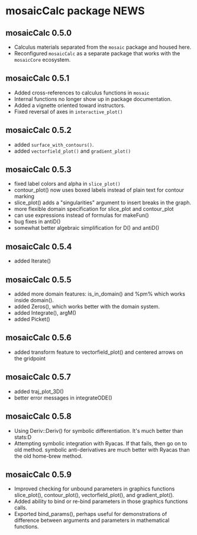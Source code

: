 # mosaicCalc package NEWS

## mosaicCalc 0.5.0

 * Calculus materials separated from the `mosaic` package and housed here.
 * Reconfigured `mosaicCalc` as a separate package that works with the `mosaicCore` ecosystem.
 
## mosaicCalc 0.5.1

 * Added cross-references to calculus functions in `mosaic`
 * Internal functions no longer show up in package documentation.
 * Added a vignette oriented toward instructors.
 * Fixed reversal of axes in `interactive_plot()`

## mosaicCalc 0.5.2

  * added `surface_with_contours()`.
  * added `vectorfield_plot()` and `gradient_plot()`
  
## mosaicCalc 0.5.3

  * fixed label colors and alpha in `slice_plot()`
  * contour_plot() now uses boxed labels instead of plain text for contour marking 
  * slice_plot() adds a "singularities" argument to insert breaks in the graph. 
  * more flexible domain specification for slice_plot and contour_plot
  * can use expressions instead of formulas for makeFun()
  * bug fixes in antiD()
  * somewhat better algebraic simplification for D() and antiD()
  
## mosaicCalc 0.5.4

  * added Iterate()
  
  
## mosaicCalc 0.5.5

  * added more domain features: is_in_domain() and %pm% which works inside domain().
  * added Zeros(), which works better with the domain system.
  * added Integrate(), argM()
  * added Picket()
  
## mosaicCalc 0.5.6

  * added transform feature to vectorfield_plot() and centered arrows on the gridpoint
  
## mosaicCalc 0.5.7

  * added traj_plot_3D()
  * better error messages in integrateODE()
  
## mosaicCalc 0.5.8

  * Using Deriv::Deriv() for symbolic differentiation. It's much better than stats:D
  * Attempting symbolic integration with Ryacas. If that fails, then go on to old method. symbolic anti-derivatives are much better with Ryacas than the old home-brew method.
  
## mosaicCalc 0.5.9

  * Improved checking for unbound parameters in graphics functions slice_plot(), contour_plot(), vectorfield_plot(), and gradient_plot().
  * Added ability to bind or re-bind parameters in those graphics functions calls.
  * Exported bind_params(), perhaps useful for demonstrations of difference between arguments and parameters in mathematical functions.
  
  